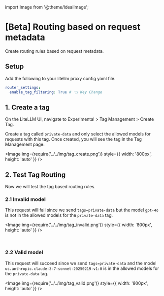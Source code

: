 import Image from '@theme/IdealImage';

# [Beta] Routing based on request metadata

Create routing rules based on request metadata.

## Setup

Add the following to your litellm proxy config yaml file.

```yaml showLineNumbers title="litellm proxy config.yaml"
router_settings:
  enable_tag_filtering: True # 👈 Key Change
```

## 1. Create a tag

On the LiteLLM UI, navigate to Experimental > Tag Management > Create Tag.

Create a tag called `private-data` and only select the allowed models for requests with this tag. Once created, you will see the tag in the Tag Management page.

<Image img={require('../../img/tag_create.png')}  style={{ width: '800px', height: 'auto' }} />


## 2. Test Tag Routing

Now we will test the tag based routing rules.

### 2.1 Invalid model

This request will fail since we send `tags=private-data` but the model `gpt-4o` is not in the allowed models for the `private-data` tag.

<Image img={require('../../img/tag_invalid.png')}  style={{ width: '800px', height: 'auto' }} />

<br />

### 2.2 Valid model

This request will succeed since we send `tags=private-data` and the model `us.anthropic.claude-3-7-sonnet-20250219-v1:0` is in the allowed models for the `private-data` tag.

<Image img={require('../../img/tag_valid.png')}  style={{ width: '800px', height: 'auto' }} />



